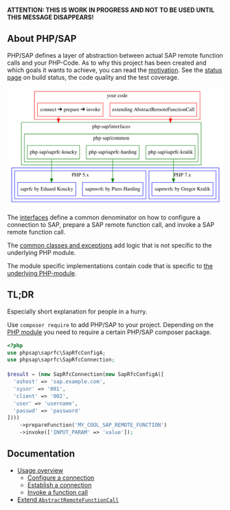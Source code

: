 **ATTENTION: THIS IS WORK IN PROGRESS AND NOT TO BE USED UNTIL THIS MESSAGE
 DISAPPEARS!**

## About PHP/SAP

PHP/SAP defines a layer of abstraction between actual SAP remote function calls
 and your PHP-Code. As to why this project has been created and which goals it
 wants to achieve, you can read the [motivation](motivation). See the
 [status page](status) on build status, the code quality and the test coverage. 

[![PHP/SAP](res/php-sap.svg)](res/php-sap.svg)

The [interfaces](interfaces) define a common denominator on how to configure a
 connection to SAP, prepare a SAP remote function call, and invoke a SAP remote
 function call.

The [common classes and exceptions](common) add logic that is not specific to
 the underlying PHP module.

The module specific implementations contain code that is specific to [the
 underlying PHP-module](php-modules).

## TL;DR

Especially short explanation for people in a hurry.

Use `composer require` to add PHP/SAP to your project. Depending on the
 [PHP module](php-modules) you need to require a certain PHP/SAP composer
 package.

```php
<?php
use phpsap\saprfc\SapRfcConfigA;
use phpsap\saprfc\SapRfcConnection;

$result = (new SapRfcConnection(new SapRfcConfigA([
  'ashost' => 'sap.example.com',
  'sysnr' => '001',
  'client' => '002',
  'user' => 'username',
  'passwd' => 'password'
])))
    ->prepareFunction('MY_COOL_SAP_REMOTE_FUNCTION')
    ->invoke(['INPUT_PARAM' => 'value']);
```
 
## Documentation

* [Usage overview](usage)
    - [Configure a connection](saprfc-config)
    - [Establish a connection](saprfc-connection)
    - [Invoke a function call](saprfc-function)
* [Extend `AbstractRemoteFunctionCall`](abstract-rfc)
